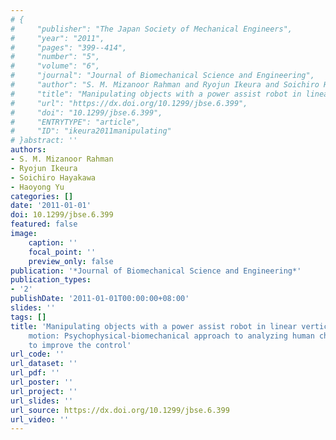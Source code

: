 ```yaml
---
# {
#     "publisher": "The Japan Society of Mechanical Engineers",
#     "year": "2011",
#     "pages": "399--414",
#     "number": "5",
#     "volume": "6",
#     "journal": "Journal of Biomechanical Science and Engineering",
#     "author": "S. M. Mizanoor Rahman and Ryojun Ikeura and Soichiro Hayakawa and Haoyong Yu",
#     "title": "Manipulating objects with a power assist robot in linear vertical and harmonic motion: Psychophysical-biomechanical approach to analyzing human characteristics to improve the control",
#     "url": "https://dx.doi.org/10.1299/jbse.6.399",
#     "doi": "10.1299/jbse.6.399",
#     "ENTRYTYPE": "article",
#     "ID": "ikeura2011manipulating"
# }abstract: ''
authors:
- S. M. Mizanoor Rahman
- Ryojun Ikeura
- Soichiro Hayakawa
- Haoyong Yu
categories: []
date: '2011-01-01'
doi: 10.1299/jbse.6.399
featured: false
image:
    caption: ''
    focal_point: ''
    preview_only: false
publication: '*Journal of Biomechanical Science and Engineering*'
publication_types:
- '2'
publishDate: '2011-01-01T00:00:00+08:00'
slides: ''
tags: []
title: 'Manipulating objects with a power assist robot in linear vertical and harmonic
    motion: Psychophysical-biomechanical approach to analyzing human characteristics
    to improve the control'
url_code: ''
url_dataset: ''
url_pdf: ''
url_poster: ''
url_project: ''
url_slides: ''
url_source: https://dx.doi.org/10.1299/jbse.6.399
url_video: ''
---
```

